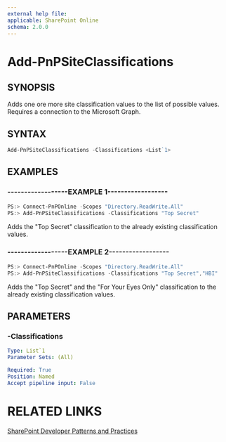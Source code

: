```yaml
---
external help file:
applicable: SharePoint Online
schema: 2.0.0
---
```

# Add-PnPSiteClassifications

## SYNOPSIS
Adds one ore more site classification values to the list of possible values. Requires a connection to the Microsoft Graph.

## SYNTAX 

```powershell
Add-PnPSiteClassifications -Classifications <List`1>
```

## EXAMPLES

### ------------------EXAMPLE 1------------------
```powershell
PS:> Connect-PnPOnline -Scopes "Directory.ReadWrite.All"
PS:> Add-PnPSiteClassifications -Classifications "Top Secret"
```

Adds the "Top Secret" classification to the already existing classification values.

### ------------------EXAMPLE 2------------------
```powershell
PS:> Connect-PnPOnline -Scopes "Directory.ReadWrite.All"
PS:> Add-PnPSiteClassifications -Classifications "Top Secret","HBI"
```

Adds the "Top Secret" and the "For Your Eyes Only" classification to the already existing classification values.

## PARAMETERS

### -Classifications


```yaml
Type: List`1
Parameter Sets: (All)

Required: True
Position: Named
Accept pipeline input: False
```

# RELATED LINKS

[SharePoint Developer Patterns and Practices](http://aka.ms/sppnp)
